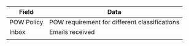 
| Field      | Data                                          |
| ---------- | --------------------------------------------- |
| POW Policy | POW requirement for different classifications |
| Inbox      | Emails received                               |
|            |                                               |

